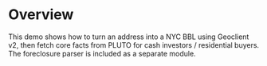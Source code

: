 # Overview
This demo shows how to turn an address into a NYC BBL using Geoclient v2, then fetch core facts from PLUTO for cash investors / residential buyers. The foreclosure parser is included as a separate module.
